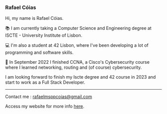 ### Rafael Cóias

Hi, my name is Rafael Cóias.

📚️  I am currently taking a Computer Science and Engineering degree at ISCTE - University Institute of Lisbon. 

💻️  I'm also a student at 42 Lisbon, where I've been developing a lot of programming and software skills.

🔐️  In September 2022 I finished CCNA, a Cisco's Cybersecurity course where I learned networking, routing and (of course) cybersecurity.

I am looking forward to finish my Iscte degree and 42 course in 2023 and start to work as a Full Stack Developer.

<hr>

Contact me : <a>rafaelmsppcoias@gmail.com</a>

Access my website for more info <a href="https://github.com/rafaelcoias">here</a>.
